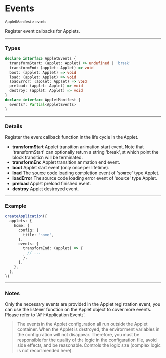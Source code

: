 # Events

<small>AppletManifest > events</small>

Register event callbacks for Applets.

---

<h3>Types</h3>

```ts
declare interface AppletEvents {
  transformStart: (applet: Applet) => undefined | 'break'
  transformEnd: (applet: Applet) => void
  boot: (applet: Applet) => void
  load: (applet: Applet) => void
  loadError: (applet: Applet) => void
  preload: (applet: Applet) => void
  destroy: (applet: Applet) => void
}
declare interface AppletManifest {
  events?: Partial<AppletEvents>
}
```

---

<h3>Details</h3>

Register the event callback function in the life cycle in the Applet.

- **transformStart** Applet transition animation start event. Note that 'transformStart' can optionally return a string 'break', at which point the block transition will be terminated.
- **transformEnd** Applet transition animation end event.
- **boot** Applet start event (only once per lifetime).
- **load** The source code loading completion event of 'source' type Applet.
- **loadError** The source code loading error event of 'source' type Applet.
- **preload** Applet preload finished event.
- **destroy** Applet destroyed event.

---

<h3>Example</h3>

```ts
createApplication({
  applets: {
    home: {
      config: {
        title: 'home',
      },
      events: {
        transformEnd: (applet) => {
          // ...
        },
      },
    },
  },
})
```

---

<h3>Notes</h3>

Only the necessary events are provided in the Applet registration event, you can use the listener function on the Applet object to cover more events. Please refer to 'API-Application Events'.

> The events in the Applet configuration all run outside the Applet container. When the Applet is destroyed, the environment variables in the configuration will not disappear. Therefore, you must be responsible for the quality of the logic in the configuration file, avoid side effects, and be reasonable. Controls the logic size (complex logic is not recommended here).
